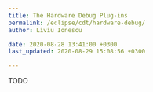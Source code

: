 ```yaml
---
title: The Hardware Debug Plug-ins
permalink: /eclipse/cdt/hardware-debug/
author: Liviu Ionescu

date: 2020-08-28 13:41:00 +0300
last_updated: 2020-08-29 15:08:56 +0300

---
```


TODO
